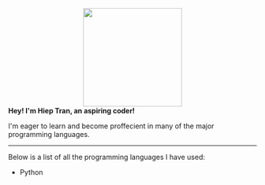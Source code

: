 
<div id="header" align="center">
  <img src="https://media.giphy.com/media/fwbZnTftCXVocKzfxR/giphy.gif" width="200"/>
</div>
<b>
  Hey! I'm Hiep Tran, an aspiring coder! 
</b>

I'm eager to learn and become proffecient in many of the major programming languages.

---

Below is a list of all the programming languages I have used:
- Python

